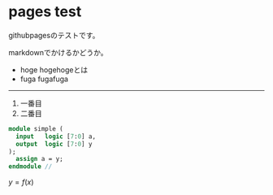<script type="text/x-mathjax-config">MathJax.Hub.Config({tex2jax:{inlineMath:[['\$','\$'],['\\(','\\)']],processEscapes:true},CommonHTML: {matchFontHeight:false}});</script>
<script type="text/javascript" async src="https://cdnjs.cloudflare.com/ajax/libs/mathjax/2.7.1/MathJax.js?config=TeX-MML-AM_CHTML"></script>

# pages test

githubpagesのテストです。

markdownでかけるかどうか。

- hoge
hogehogeとは
- fuga
fugafuga

---
1. 一番目
1. 二番目

````systemverilog
module simple (
  input   logic [7:0] a,
  output  logic [7:0] y
);
  assign a = y;
endmodule //
````
$y = f(x)$
